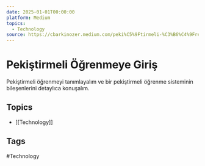 ```yaml
---
date: 2025-01-01T00:00:00
platform: Medium
topics:
  - Technology
source: https://cbarkinozer.medium.com/peki%C5%9Ftirmeli-%C3%B6%C4%9Frenmeye-giri%C5%9F-dae06abcd049
---
```

# Pekiştirmeli Öğrenmeye Giriş

Pekiştirmeli öğrenmeyi tanımlayalım ve bir pekiştirmeli öğrenme sisteminin bileşenlerini detaylıca konuşalım.

## Topics
- [[Technology]]

## Tags
#Technology